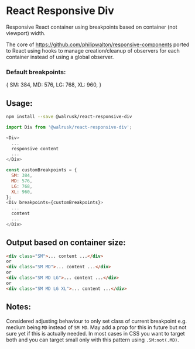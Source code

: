 # React Responsive Div

Responsive React container using breakpoints based on container (not viewport) width.

The core of https://github.com/philipwalton/responsive-components ported to React
using hooks to manage creation/cleanup of observers for each container instead of using a global observer.

### Default breakpoints:

{
  SM: 384,
  MD: 576,
  LG: 768,
  XL: 960,
}

## Usage:

```sh
npm install --save @walrusk/react-responsive-div
```

```javascript
import Div from '@walrusk/react-responsive-div';
```

```javascript
<Div>
  ...
  responsive content
  ...
</Div>
```

```javascript
const customBreakpoints = {
  SM: 384,
  MD: 576,
  LG: 768,
  XL: 960,
};
<Div breakpoints={customBreakpoints}>
  ...
  content
  ...
</Div>
```

## Output based on container size:
```html
<div class="SM">... content ...</div>
or
<div class="SM MD">... content ...</div>
or
<div class="SM MD LG">... content ...</div>
or
<div class="SM MD LG XL">... content ...</div>
```

## Notes:

Considered adjusting behaviour to only set class of current breakpoint e.g. medium being `MD` instead of `SM MD`. May add a prop for this in future but not sure yet if this is actually needed. In most cases in CSS you want to target both and you can target small only with this pattern using `.SM:not(.MD)`.
